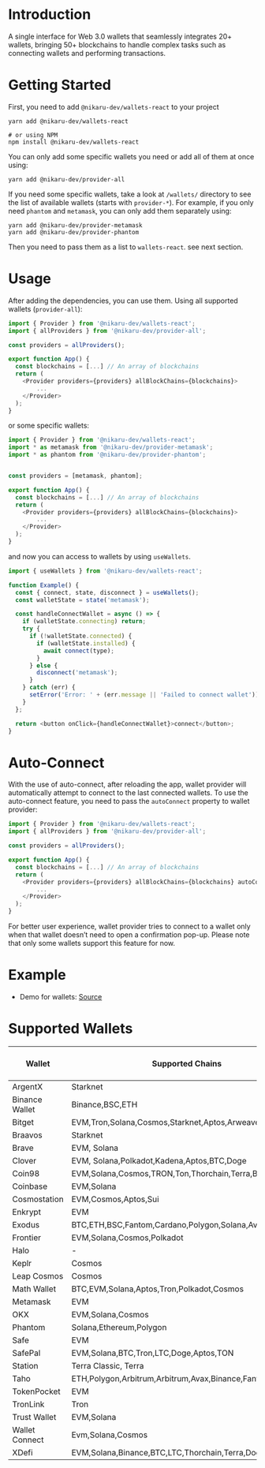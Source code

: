 # Introduction

A single interface for Web 3.0 wallets that seamlessly integrates 20+ wallets, bringing 50+ blockchains to handle complex tasks such as connecting wallets and performing transactions.

# Getting Started

First, you need to add `@nikaru-dev/wallets-react` to your project

```
yarn add @nikaru-dev/wallets-react

# or using NPM
npm install @nikaru-dev/wallets-react
```

You can only add some specific wallets you need or add all of them at once using:

```
yarn add @nikaru-dev/provider-all
```

If you need some specific wallets, take a look at `/wallets/` directory to see the list of available wallets (starts with `provider-*`).
For example, if you only need `phantom` and `metamask`, you can only add them separately using:

```
yarn add @nikaru-dev/provider-metamask
yarn add @nikaru-dev/provider-phantom
```

Then you need to pass them as a list to `wallets-react`. see next section.

# Usage

After adding the dependencies, you can use them. Using all supported wallets (`provider-all`):

```js
import { Provider } from '@nikaru-dev/wallets-react';
import { allProviders } from '@nikaru-dev/provider-all';

const providers = allProviders();

export function App() {
  const blockchains = [...] // An array of blockchains
  return (
    <Provider providers={providers} allBlockChains={blockchains}>
        ...
    </Provider>
  );
}

```

or some specific wallets:

```js
import { Provider } from '@nikaru-dev/wallets-react';
import * as metamask from '@nikaru-dev/provider-metamask';
import * as phantom from '@nikaru-dev/provider-phantom';


const providers = [metamask, phantom];

export function App() {
  const blockchains = [...] // An array of blockchains
  return (
    <Provider providers={providers} allBlockChains={blockchains}>
        ...
    </Provider>
  );
}
```

and now you can access to wallets by using `useWallets`.

```js
import { useWallets } from '@nikaru-dev/wallets-react';

function Example() {
  const { connect, state, disconnect } = useWallets();
  const walletState = state('metamask');

  const handleConnectWallet = async () => {
    if (walletState.connecting) return;
    try {
      if (!walletState.connected) {
        if (walletState.installed) {
          await connect(type);
        }
      } else {
        disconnect('metamask');
      }
    } catch (err) {
      setError('Error: ' + (err.message || 'Failed to connect wallet'));
    }
  };

  return <button onClick={handleConnectWallet}>connect</button>;
}
```

# Auto-Connect

With the use of auto-connect, after reloading the app, wallet provider will automatically attempt to connect to the last connected wallets. To use the auto-connect feature, you need to pass the `autoConnect` property to wallet provider:

```js
import { Provider } from '@nikaru-dev/wallets-react';
import { allProviders } from '@nikaru-dev/provider-all';

const providers = allProviders();

export function App() {
  const blockchains = [...] // An array of blockchains
  return (
    <Provider providers={providers} allBlockChains={blockchains} autoConnect>
        ...
    </Provider>
  );
}

```

For better user experience, wallet provider tries to connect to a wallet only when that wallet doesn’t need to open a confirmation pop-up. Please note that only some wallets support this feature for now.

# Example

- Demo for wallets: [Source](https://github.com/rango-exchange/rango-client/tree/next/wallets/demo)

# Supported Wallets

| Wallet         | Supported Chains                                        | Not Implemented                      | Auto Connect Support | Source                                     |
| -------------- | ------------------------------------------------------- | ------------------------------------ | -------------------- | ------------------------------------------ |
| ArgentX        | Starknet                                                | -                                    | &check;              | https://www.argent.xyz/                    |
| Binance Wallet | Binance,BSC,ETH                                         | -                                    | &cross;              | https://www.bnbchain.org/en/binance-wallet |
| Bitget         | EVM,Tron,Solana,Cosmos,Starknet,Aptos,Arweave           | Solana,Cosmos,Starknet,Aptos,Arweave | &check;              | https://web3.bitget.com/                   |
| Braavos        | Starknet                                                | -                                    | &check;              | https://braavos.app/                       |
| Brave          | EVM, Solana                                             | -                                    | &check;              | https://brave.com/wallet/                  |
| Clover         | EVM, Solana,Polkadot,Kadena,Aptos,BTC,Doge              | Polkadot,Kadena,Aptos,BTC,Doge       | &check;              | https://wallet.clover.finance              |
| Coin98         | EVM,Solana,Cosmos,TRON,Ton,Thorchain,Terra,BTC          | Cosmos,TRON,Ton,Thorchain,Terra,BTC  | &cross;              | https://coin98.com/wallet                  |
| Coinbase       | EVM,Solana                                              | -                                    | &check;              | https://www.coinbase.com/wallet            |
| Cosmostation   | EVM,Cosmos,Aptos,Sui                                    | Aptos,Sui                            | &check;              | https://cosmostation.io/                   |
| Enkrypt        | EVM                                                     | BTC,Fantom,Cardano,Algorand          | &check;              | https://www.enkrypt.com/                   |
| Exodus         | BTC,ETH,BSC,Fantom,Cardano,Polygon,Solana,Avax,Algorand | BTC,Fantom,Cardano,Algorand          | &check;              | https://www.exodus.com/                    |
| Frontier       | EVM,Solana,Cosmos,Polkadot                              | Cosmos,Polkadot                      | &check;              | https://frontier.xyz/                      |
| Halo           | -                                                       | -                                    | &cross;              | https://halo.social/                       |
| Keplr          | Cosmos                                                  | -                                    | &cross;              | https://www.keplr.app/                     |
| Leap Cosmos    | Cosmos                                                  | Cosmos                               | &cross;              | https://www.leapwallet.io/cosmos           |
| Math Wallet    | BTC,EVM,Solana,Aptos,Tron,Polkadot,Cosmos               | BTC,Aptos,Tron,Polkadot,Cosmos       | &check;              | https://mathwallet.org/en-us/              |
| Metamask       | EVM                                                     | -                                    | &check;              | -                                          |
| OKX            | EVM,Solana,Cosmos                                       | Cosmos                               | &check;              | https://www.okx.com/web3                   |
| Phantom        | Solana,Ethereum,Polygon                                 | Ethereum,Polygon                     | &check;              | -                                          |
| Safe           | EVM                                                     | -                                    | &check;              | https://safe.global/                       |
| SafePal        | EVM,Solana,BTC,Tron,LTC,Doge,Aptos,TON                  | BTC,Tron,LTC,Doge,Aptos,TON          | &cross;              | https://www.safepal.com/                   |
| Station        | Terra Classic, Terra                                    | -                                    | &cross;              | https://station.terra.money/               |
| Taho           | ETH,Polygon,Arbitrum,Arbitrum,Avax,Binance,Fantom       | Fantom                               | &cross;              | https://taho.xyz/                          |
| TokenPocket    | EVM                                                     | -                                    | &check;              | https://extension.tokenpocket.pro/#/       |
| TronLink       | Tron                                                    | -                                    | &cross;              | -                                          |
| Trust Wallet   | EVM,Solana                                              | Solana                               | &check;              | https://trustwallet.com/                   |
| Wallet Connect | Evm,Solana,Cosmos                                       | Solana,Cosmos                        | &cross;              | -                                          |
| XDefi          | EVM,Solana,Binance,BTC,LTC,Thorchain,Terra,Doge,Cosmos  | Doge,Cosmos                          | &check;              | https://www.xdefi.io/                      |
